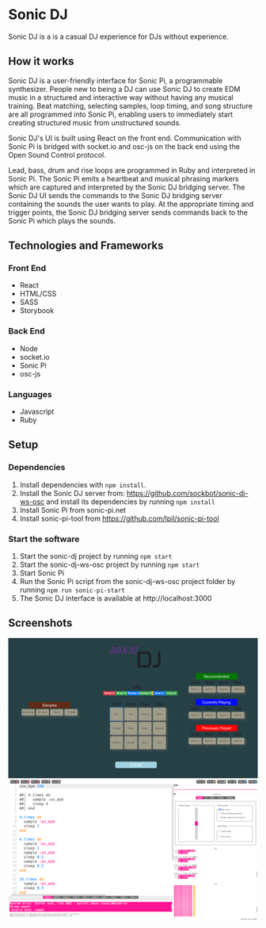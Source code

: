 # Sonic DJ

Sonic DJ is a is a casual DJ experience for DJs without experience.

## How it works

Sonic DJ is a user-friendly interface for Sonic Pi, a programmable synthesizer. People new to being a DJ can use Sonic DJ to create EDM music in a structured and interactive way without having any musical training. Beat matching, selecting samples, loop timing, and song structure are all programmed into Sonic Pi, enabling users to immediately start creating structured music from unstructured sounds.

Sonic DJ's UI is built using React on the front end. Communication with Sonic Pi is bridged with socket.io and osc-js on the back end using the Open Sound Control protocol.

Lead, bass, drum and rise loops are programmed in Ruby and interpreted in Sonic Pi. The Sonic Pi emits a heartbeat and musical phrasing markers which are captured and interpreted by the Sonic DJ bridging server. The Sonic DJ UI sends the commands to the Sonic DJ bridging server containing the sounds the user wants to play. At the appropriate timing and trigger points, the Sonic DJ bridging server sends commands back to the Sonic Pi which plays the sounds.

## Technologies and Frameworks

### Front End

- React
- HTML/CSS
- SASS
- Storybook

### Back End

- Node
- socket.io
- Sonic Pi
- osc-js

### Languages

- Javascript
- Ruby

## Setup

### Dependencies

1. Install dependencies with `npm install`.
2. Install the Sonic DJ server from: https://github.com/sockbot/sonic-dj-ws-osc and install its dependencies by running `npm install`
3. Install Sonic Pi from sonic-pi.net
4. Install sonic-pi-tool from https://github.com/lpil/sonic-pi-tool

### Start the software

1. Start the sonic-dj project by running `npm start`
2. Start the sonic-dj-ws-osc project by running `npm start`
3. Start Sonic Pi
4. Run the Sonic Pi script from the sonic-dj-ws-osc project folder by running `npm run sonic-pi-start`
5. The Sonic DJ interface is available at http://localhost:3000

## Screenshots

![Sonic DJ](https://github.com/sockbot/sonic-dj/blob/master/docs/sonic-dj-ui.png)
![Sonic Pi](https://github.com/sockbot/sonic-dj/blob/master/docs/sonic-pi-ui.png)
